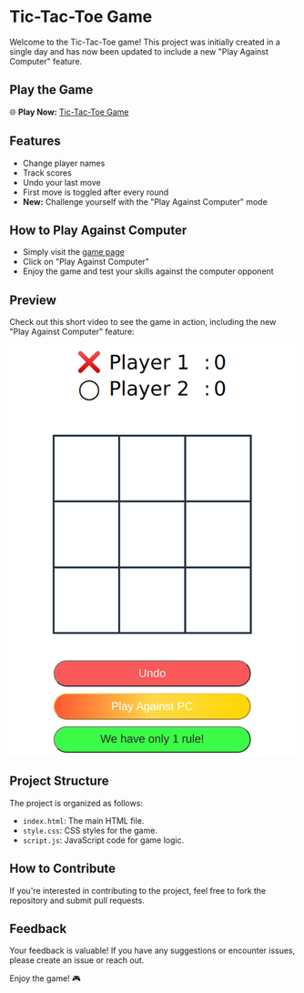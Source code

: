 # Tic-Tac-Toe Game

Welcome to the Tic-Tac-Toe game! This project was initially created in a single day and has now been updated to include a new "Play Against Computer" feature.

## Play the Game

🌐 **Play Now:** [Tic-Tac-Toe Game](https://asiradnan.github.io/Tic-Tac-Toe/)

## Features

- Change player names
- Track scores
- Undo your last move
- First move is toggled after every round
- **New:** Challenge yourself with the "Play Against Computer" mode

## How to Play Against Computer

- Simply visit the [game page](https://asiradnan.github.io/Tic-Tac-Toe/)
- Click on "Play Against Computer"
- Enjoy the game and test your skills against the computer opponent

## Preview

Check out this short video to see the game in action, including the new "Play Against Computer" feature:

[![Tic-Tac-Toe Preview](Screenshots/thumbnail.png)](Screenshots/TicTacToe%20Demo.mp4)

## Project Structure

The project is organized as follows:

- `index.html`: The main HTML file.
- `style.css`: CSS styles for the game.
- `script.js`: JavaScript code for game logic.

## How to Contribute

If you're interested in contributing to the project, feel free to fork the repository and submit pull requests.

## Feedback

Your feedback is valuable! If you have any suggestions or encounter issues, please create an issue or reach out.

Enjoy the game! 🎮

